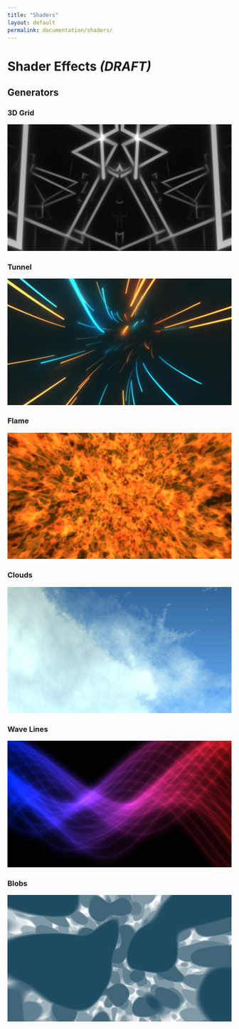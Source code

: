 ```yaml
---
title: "Shaders"
layout: default
permalink: documentation/shaders/
---
```


# Shader Effects *(DRAFT)*

## Generators

### 3D Grid

[![3dgrid](Generate/3dgrid/screenshot.jpg)](/documentation/shaders/3dgrid.html)

### Tunnel

[![tunnel](Generate/tunnel/screenshot.jpg)](/documentation/shaders/tunnel.html)

### Flame

[![flame](Generate/flame/screenshot.jpg)](/documentation/shaders/flame.html)

### Clouds

[![clouds](Generate/clouds/screenshot.jpg)](/documentation/shaders/clouds.html)

### Wave Lines

[![wavelines](Generate/wavelines/screenshot.jpg)](/documentation/shaders/wavelines.html)

### Blobs

[![blobs](Generate/blobs/screenshot.jpg)](/documentation/shaders/blobs.html)

